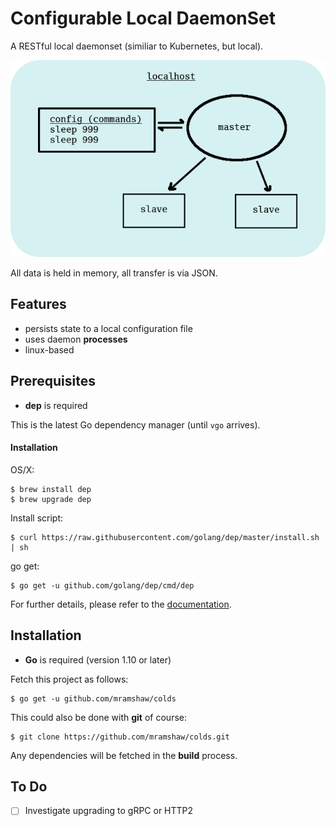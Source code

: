 # Configurable Local DaemonSet

A RESTful local daemonset (similiar to Kubernetes, but local).

![Deployment](images/deployment.png)

All data is held in memory, all transfer is via JSON.

## Features

- persists state to a local configuration file
- uses daemon __processes__
- linux-based
 
## Prerequisites

- __dep__ is required

This is the latest Go dependency manager (until `vgo` arrives).

#### Installation

OS/X:

    $ brew install dep
    $ brew upgrade dep

Install script:

    $ curl https://raw.githubusercontent.com/golang/dep/master/install.sh | sh

go get:

    $ go get -u github.com/golang/dep/cmd/dep

For further details, please refer to the [documentation](https://github.com/golang/dep).

## Installation

- __Go__ is required (version 1.10 or later)

Fetch this project as follows:

	$ go get -u github.com/mramshaw/colds

This could also be done with __git__ of course:

	$ git clone https://github.com/mramshaw/colds.git

Any dependencies will be fetched in the __build__ process.

## To Do

- [ ] Investigate upgrading to gRPC or HTTP2
